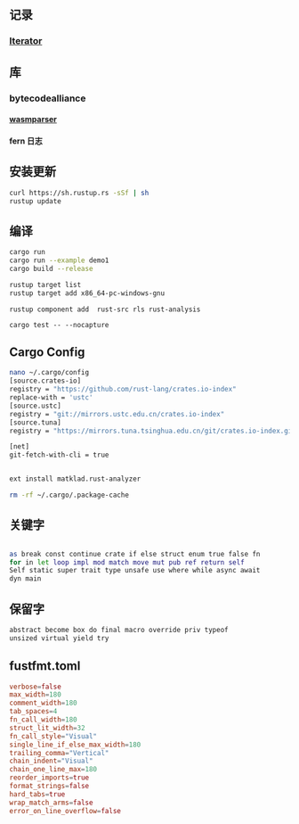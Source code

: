 ## 记录
### [Iterator](./iterator.md) 

## 库

### bytecodealliance
#### [wasmparser](./wasmparser.md) 
#### fern 日志

## 安装更新
```bash
curl https://sh.rustup.rs -sSf | sh
rustup update
```
## 编译
```bash
cargo run
cargo run --example demo1
cargo build --release

rustup target list
rustup target add x86_64-pc-windows-gnu
```

```
rustup component add  rust-src rls rust-analysis 

cargo test -- --nocapture
```

## Cargo Config
```bash
nano ~/.cargo/config
[source.crates-io]
registry = "https://github.com/rust-lang/crates.io-index"
replace-with = 'ustc'
[source.ustc]
registry = "git://mirrors.ustc.edu.cn/crates.io-index"
[source.tuna]
registry = "https://mirrors.tuna.tsinghua.edu.cn/git/crates.io-index.git"

[net]
git-fetch-with-cli = true


ext install matklad.rust-analyzer

rm -rf ~/.cargo/.package-cache
```

## 关键字
```bash

as break const continue crate if else struct enum true false fn
for in let loop impl mod match move mut pub ref return self
Self static super trait type unsafe use where while async await
dyn main

```

## 保留字
```bash
abstract become box do final macro override priv typeof
unsized virtual yield try
```

## fustfmt.toml
```toml
verbose=false
max_width=180
comment_width=180
tab_spaces=4
fn_call_width=180
struct_lit_width=32
fn_call_style="Visual"
single_line_if_else_max_width=180
trailing_comma="Vertical"
chain_indent="Visual"
chain_one_line_max=180
reorder_imports=true
format_strings=false
hard_tabs=true
wrap_match_arms=false
error_on_line_overflow=false
```